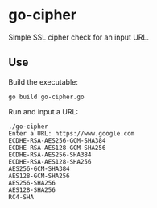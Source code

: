 # go-cipher

Simple SSL cipher check for an input URL.

## Use

Build the executable:

```
go build go-cipher.go
```

Run and input a URL:

```
./go-cipher
Enter a URL: https://www.google.com
ECDHE-RSA-AES256-GCM-SHA384
ECDHE-RSA-AES128-GCM-SHA256
ECDHE-RSA-AES256-SHA384
ECDHE-RSA-AES128-SHA256
AES256-GCM-SHA384
AES128-GCM-SHA256
AES256-SHA256
AES128-SHA256
RC4-SHA
```
